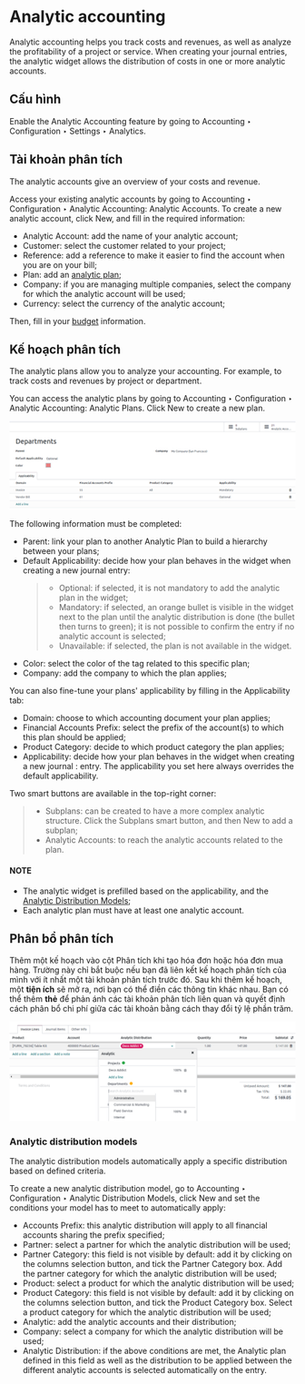 # Analytic accounting

Analytic accounting helps you track costs and revenues, as well as analyze the profitability of a
project or service. When creating your journal entries, the analytic widget allows the distribution
of costs in one or more analytic accounts.

## Cấu hình

Enable the Analytic Accounting feature by going to Accounting ‣
Configuration ‣ Settings ‣ Analytics.

## Tài khoản phân tích

The analytic accounts give an overview of your costs and revenue.

Access your existing analytic accounts by going to Accounting ‣ Configuration ‣
Analytic Accounting: Analytic Accounts. To create a new analytic account, click New,
and fill in the required information:

- Analytic Account: add the name of your analytic account;
- Customer: select the customer related to your project;
- Reference: add a reference to make it easier to find the account when you are on your
  bill;
- Plan: add an [analytic plan](#analytic-accounting-analytic-plans);
- Company: if you are managing multiple companies, select the company for which the
  analytic account will be used;
- Currency: select the currency of the analytic account;

Then, fill in your [budget](budget.md) information.

<a id="analytic-accounting-analytic-plans"></a>

## Kế hoạch phân tích

The analytic plans allow you to analyze your accounting. For example, to track costs and revenues by
project or department.

You can access the analytic plans by going to Accounting ‣ Configuration ‣
Analytic Accounting: Analytic Plans. Click New to create a new plan.

![create an analytic plan](../../../../_images/analytic_plans.png)

The following information must be completed:

- Parent: link your plan to another Analytic Plan to build a hierarchy
  between your plans;
- Default Applicability: decide how your plan behaves in the widget when creating a new
  journal entry:
  > - Optional: if selected, it is not mandatory to add the analytic plan in the widget;
  > - Mandatory: if selected, an orange bullet is visible in the widget next to the plan
  >   until the analytic distribution is done (the bullet then turns to green); it is not possible to
  >   confirm the entry if no analytic account is selected;
  > - Unavailable: if selected, the plan is not available in the widget.
- Color: select the color of the tag related to this specific plan;
- Company: add the company to which the plan applies;

You can also fine-tune your plans' applicability by filling in the Applicability tab:

- Domain: choose to which accounting document your plan applies;
- Financial Accounts Prefix: select the prefix of the account(s) to which this plan
  should be applied;
- Product Category: decide to which product category the plan applies;
- Applicability: decide how your plan behaves in the widget when creating a new journal
  : entry. The applicability you set here always overrides the default applicability.

Two smart buttons are available in the top-right corner:

> - Subplans: can be created to have a more complex analytic structure. Click the
>   Subplans smart button, and then New to add a subplan;
> - Analytic Accounts: to reach the analytic accounts related to the plan.

#### NOTE
- The analytic widget is prefilled based on the applicability, and the
  [Analytic Distribution Models](#analytic-distribution-models);
- Each analytic plan must have at least one analytic account.

## Phân bổ phân tích

Thêm một kế hoạch vào cột Phân tích khi tạo hóa đơn hoặc hóa đơn mua hàng. Trường này chỉ bắt buộc nếu bạn đã liên kết kế hoạch phân tích của mình với ít nhất một tài khoản phân tích trước đó. Sau khi thêm kế hoạch, một **tiện ích** sẽ mở ra, nơi bạn có thể điền các thông tin khác nhau. Bạn có thể thêm **thẻ** để phản ánh các tài khoản phân tích liên quan và quyết định cách phân bổ chi phí giữa các tài khoản bằng cách thay đổi tỷ lệ phần trăm.

![create a distribution template](../../../../_images/analytic_distribution.png)

<a id="analytic-distribution-models"></a>

### Analytic distribution models

The analytic distribution models automatically apply a specific distribution based on defined
criteria.

To create a new analytic distribution model, go to Accounting ‣ Configuration ‣
Analytic Distribution Models, click New and set the conditions your model has to meet
to automatically apply:

- Accounts Prefix: this analytic distribution will apply to all financial accounts
  sharing the prefix specified;
- Partner: select a partner for which the analytic distribution will be used;
- Partner Category: this field is not visible by default: add it by clicking on the
  columns selection button, and tick the Partner Category box. Add the partner category
  for which the analytic distribution will be used;
- Product: select a product for which the analytic distribution will be used;
- Product Category: this field is not visible by default: add it by clicking on the
  columns selection button, and tick the Product Category box. Select a product category
  for which the analytic distribution will be used;
- Analytic: add the analytic accounts and their distribution;
- Company: select a company for which the analytic distribution will be used;
- Analytic Distribution: if the above conditions are met, the Analytic plan
  defined in this field as well as the distribution to be applied between the different analytic
  accounts is selected automatically on the entry.
